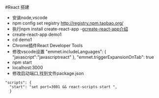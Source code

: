 #React 搭建
  * 安装node,vscode
  * npm config set registry http://registry.npm.taobao.org/
  * 执行npm install create-react-app -g[create-react-app介绍](https://www.jianshu.com/p/77bf3944b0f4)
  * create-react-app demo1
  * cd demo1
  * Chrome插件React Developer Tools
  * 修改vscode设置
  "emmet.includeLanguages": {
     "javascript":"javascriptreact"
    },
    "emmet.triggerExpansionOnTab": true
  * npm start
  * localhost:3000
  * 修改启动端口,找到文件package.json
  ```
  "scripts": {
    "start": "set port=3001 && react-scripts start ",
    }
  ```
